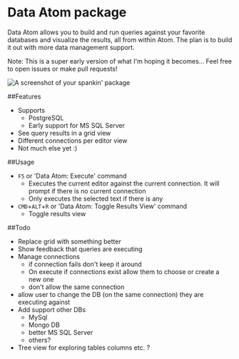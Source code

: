 # Data Atom package

Data Atom allows you to build and run queries against your favorite databases and visualize the results, all from within Atom. The plan is to build it out with more data management support.

Note: This is a super early version of what I'm hoping it becomes... Feel free to open issues or make pull requests!

![A screenshot of your spankin' package](https://f.cloud.github.com/assets/69169/2290250/c35d867a-a017-11e3-86be-cd7c5bf3ff9b.gif)

##Features
- Supports
   - PostgreSQL
   - Early support for MS SQL Server
- See query results in a grid view
- Different connections per editor view
- Not much else yet :)

##Usage
- `F5` or 'Data Atom: Execute' command
   - Executes the current editor against the current connection. It will prompt if there is no current connection
   - Only executes the selected text if there is any
- `CMD`+`ALT`+`R` or 'Data Atom: Toggle Results View' command
   - Toggle results view

##Todo
- Replace grid with something better
- Show feedback that queries are executing
- Manage connections
   - if connection fails don't keep it around
   - On execute if connections exist allow them to choose or create a new one
   - don't allow the same connection
- allow user to change the DB (on the same connection) they are executing against
- Add support other DBs
    - MySql
    - Mongo DB
    - better MS SQL Server
    - others?
 - Tree view for exploring tables columns etc. ?
